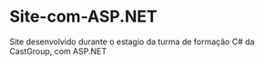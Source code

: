 # Site-com-ASP.NET
Site desenvolvido durante o estagio da turma de formação C# da CastGroup, com ASP.NET
